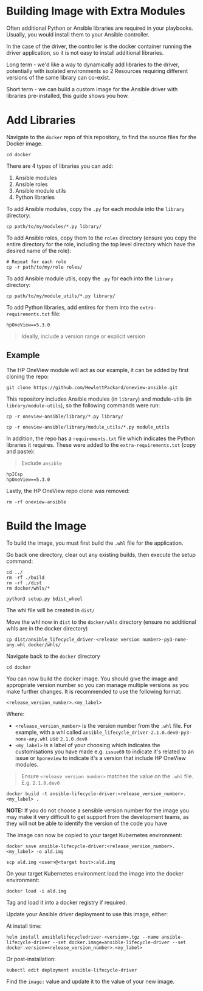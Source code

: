 # Building Image with Extra Modules

Often additional Python or Ansible libraries are required in your playbooks. Usually, you would install them to your Ansible controller. 

In the case of the driver, the controller is the docker container running the driver application, so it is not easy to install additional libraries.

Long term - we'd like a way to dynamically add libraries to the driver, potentially with isolated environments so 2 Resources requiring different versions of the same library can co-exist.

Short term - we can build a custom image for the Ansible driver with libraries pre-installed, this guide shows you how.

# Add Libraries

Navigate to the `docker` repo of this repository, to find the source files for the Docker image. 

```
cd docker
```

There are 4 types of libraries you can add:

1. Ansible modules
2. Ansible roles
3. Ansible module utils
4. Python libraries

To add Ansible modules, copy the `.py` for each module into the `library` directory:

```
cp path/to/my/modules/*.py library/
```

To add Ansible roles, copy them to the `roles` directory (ensure you copy the entire directory for the role, including the top level directory which have the desired name of the role): 

```
# Repeat for each role
cp -r path/to/my/role roles/
```

To add Ansible module utils, copy the `.py` for each into the `library` directory:

```
cp path/to/my/module_utils/*.py library/
```

To add Python libraries, add entires for them into the `extra-requirements.txt` file:

```
hpOneView==5.3.0
```

> Ideally, include a version range or explicit version

## Example

The HP OneView module will act as our example, it can be added by first cloning the repo:

```
git clone https://github.com/HewlettPackard/oneview-ansible.git
```

This repository includes Ansible modules (in `library`) and module-utils (in `library/module-utils`), so the following commands were run:

```
cp -r oneview-ansible/library/*.py library/

cp -r oneview-ansible/library/module_utils/*.py module_utils
```

In addition, the repo has a `requirements.txt` file which indicates the Python libraries it requires. These were added to the `extra-requirements.txt` (copy and paste):

> Exclude `ansible`

```
hpICsp
hpOneView==5.3.0
```

Lastly, the HP OneView repo clone was removed:

```
rm -rf oneview-ansible
```

# Build the Image

To build the image, you must first build the `.whl` file for the application. 

Go back one directory, clear out any existing builds, then execute the setup command: 

```
cd ../
rm -rf ./build
rm -rf ./dist
rm docker/whls/*

python3 setup.py bdist_wheel
```

The whl file will be created in `dist/`

Move the whl now in `dist` to the `docker/whls` directory (ensure no additional whls are in the docker directory)

```
cp dist/ansible_lifecycle_driver-<release version number>-py3-none-any.whl docker/whls/
```

Navigate back to the `docker` directory

```
cd docker
```

You can now build the docker image. You should give the image and appropriate version number so you can manage multiple versions as you make further changes. It is recommended to use the following format:

`<release_version_number>.<my_label>`

Where:

- `<release_version_number>` is the version number from the `.whl` file. For example, with a whl called `ansible_lifecycle_driver-2.1.0.dev0-py3-none-any.whl` use `2.1.0.dev0`
- `<my_label>` is a label of your choosing which indicates the customisations you have made e.g. `issue69` to indicate it's related to an issue or `hponeview` to indicate it's a version that include HP OneView modules.

> Ensure `<release version number>` matches the value on the `.whl` file. E.g. `2.1.0.dev0`

```
docker build -t ansible-lifecycle-driver:<release_version_number>.<my_label> .
```

**NOTE:** If you do not choose a sensible version number for the image you may make it very difficult to get support from the development teams, as they will not be able to identify the version of the code you have

The image can now be copied to your target Kubernetes environment:

```
docker save ansible-lifecycle-driver:<release_version_number>.<my_label> -o ald.img

scp ald.img <user>@<target host>:ald.img 
```

On your target Kubernetes environment load the image into the docker environment:

```
docker load -i ald.img
```

Tag and load it into a docker registry if required.

Update your Ansible driver deployment to use this image, either:

At install time:

```
helm install ansiblelifecycledriver-<version>.tgz --name ansible-lifecycle-driver --set docker.image=ansible-lifecycle-driver --set docker.version=<release_version_number>.<my_label>
```

Or post-installation:

```
kubectl edit deployment ansible-lifecycle-driver
```

Find the `image:` value and update it to the value of your new image.